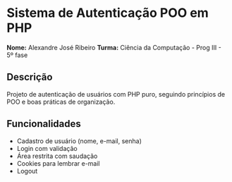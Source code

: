 # Sistema de Autenticação POO em PHP

**Nome:** Alexandre José Ribeiro
**Turma:** Ciência da Computação - Prog III - 5º fase

## Descrição
Projeto de autenticação de usuários com PHP puro, seguindo princípios de POO e boas práticas de organização.

## Funcionalidades
- Cadastro de usuário (nome, e-mail, senha)
- Login com validação
- Área restrita com saudação
- Cookies para lembrar e-mail
- Logout
